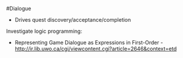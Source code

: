#Dialogue

* Drives quest discovery/acceptance/completion

Investigate logic programming:
 * Representing Game Dialogue as Expressions in First-Order - http://ir.lib.uwo.ca/cgi/viewcontent.cgi?article=2646&context=etd
